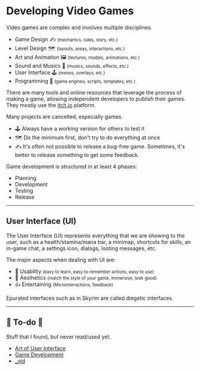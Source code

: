 # Developing Video Games

<div class="row row-cols-lg-2"><div>

Video games are complex and involves multiple disciplines.

* Game Design ✍️ <small>(mechanics, rules, story, etc.)</small>
* Level Design 🗺️ <small>(layouts, areas, interactions, etc.)</small>
* Art and Animation 🖼️ <small>(textures, models, animations, etc.)</small>
* Sound and Musics 🎺 <small>(musics, sounds, effects, etc.)</small>
* User Interface 🕹️ <small>(menus, overlays, etc.)</small>
* Programming 🤖 <small>(game engines, scripts, templates, etc.)</small>

There are many tools and online resources that leverage the process of making a game, allowing independent developers to publish their games. They mostly use the [itch.io](https://itch.io/) platform.
</div><div>

Many projects are cancelled, especially games. 

* 🕹️ Always have a working version for others to test it
* 🗺️ Do the minimum first, don't try to do everything at once
* ✍️ It's often not possible to release a bug-free game. Sometimes, it's better to release something to get some feedback.

Game development is structured in at least 4 phases:

* Planning
* Development
* Testing
* Release
</div></div>

<hr class="sep-both">

## User Interface (UI)

<div class="row row-cols-lg-2"><div>

The User Interface (UI) represents everything that we are showing to the user, such as a health/stamina/mana bar, a minimap, shortcuts for skills, an in-game chat, a settings icon, dialogs, looting messages, etc.

The major aspects when dealing with UI are:

* 🐣 Usability <small>(easy to learn, easy to remember actions, easy to use)</small>
* 🦋 Aesthetics <small>(match the style of your game, immersive, look good)</small>
* 👍 Entertaining <small>(Microinteractions, feedback)</small>

Epurated interfaces such as in Skyrim are called diegetic interfaces.
</div><div>
</div></div>

<hr class="sep-both">

## 👻 To-do 👻

Stuff that I found, but never read/used yet.

<div class="row row-cols-lg-2"><div>

* [Art of User Interface](https://www.taskade.com/blog/user-interface-design-gaming-productivity/)
* [Game Development](https://gamedevelopment.tutsplus.com/)
* [_old](_old.md)
</div><div>
</div></div>